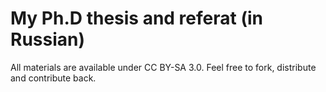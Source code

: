 My Ph.D thesis and referat (in Russian)
============
All materials are available under CC BY-SA 3.0. Feel free to fork, distribute and contribute back.
